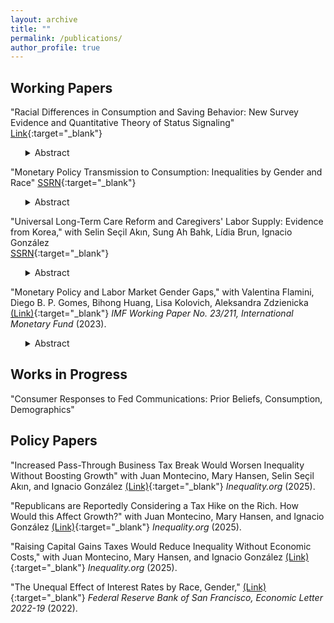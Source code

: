 ```yaml
---
layout: archive
title: ""
permalink: /publications/
author_profile: true
---
```


Working Papers
------
"Racial Differences in Consumption and Saving Behavior: New Survey Evidence and Quantitative Theory of Status Signaling" [Link](http://ainapuig.github.io/files/papers/Paper_MPC_Race_AinaPuig.pdf){:target="_blank"}

<ul>
<details>
<summary>Abstract</summary> 
<br>
The racial wealth gap is large. An explanation for the persistence of this gap is that people spend their resources differently. Estimating the marginal propensity to consume (MPC) by race is crucial in understanding the wealth gap. I draw on survey data I collected to estimate MPCs by race. MPCs are considerably higher among black than white respondents, even after adjusting for characteristics such as age, education, and income. In the Consumer Expenditure Survey, black households consume a higher share of visible goods out of overall consumption to signal status than white households. However, black consumers have more of a need to signal status to compensate for perceptions of them having lower incomes. To match these facts, I introduce status compensation motives into a standard life-cycle model and show that this mechanism can account for 36% of the racial difference in MPCs. Models that include racial heterogeneity in earnings volatility, unemployment shocks, and expenses, but exclude status motives, do not match the data showing that black people’s spending on visible goods increases with wealth. I use my model to show how understanding status spending motives can be used to address the racial wealth gap by estimating the size of a new policy to eliminate racial differences in wealth.
</details>
</ul>


"Monetary Policy Transmission to Consumption: Inequalities by Gender and Race" [SSRN](https://papers.ssrn.com/sol3/papers.cfm?abstract_id=5606494){:target="_blank"}

<ul>
<details>
<summary>Abstract</summary>
<br>
This paper estimates the causal effects of monetary policy shocks on household consumption, with additional analysis of labor market and income responses, disaggregated by gender and race. I find that contractionary monetary policy reduces consumption more for black than white households, with the largest declines among households headed by black women. These gaps persist after accounting for differences in household education, debt, and income, but are partly explained by differences in marital status and spousal insurance against shocks. These shocks also lead households to shift expenditures from non-essential and durable goods toward essential non-durable goods and services. The analysis provides estimates of marginal propensities to consume across groups and shows that contractionary, rather than expansionary, shocks drive aggregate consumption responses. These findings highlight the importance of accounting for intersectional demographic heterogeneity in evaluating the distributional effects of monetary policy.
</details>
</ul>


"Universal Long-Term Care Reform and Caregivers' Labor Supply: Evidence from Korea," with 
Selin Seçil Akın, 
Sung Ah Bahk, 
Lídia Brun, 
<a href="https://www.ignacioglz.com/" target="_blank" style="text-decoration:none; color:inherit;">Ignacio González</a>  
[SSRN](https://papers.ssrn.com/sol3/papers.cfm?abstract_id=5599570){:target="_blank"}

<ul>
<details>
<summary>Abstract</summary>
<br>
This study investigates the impact of Korea's universal long-term care insurance (LTCI) system, implemented in 2008, on the labor market outcomes of family caregivers. We exploit multiple discontinuities in the LTCI benefit structure to estimate the benefits' effect on caregiver employment. Analyzing data from a nationally representative survey, we find that LTCI benefits significantly increase labor force participation among women but have no corresponding effect among men. Additionally, the benefits reduce women's likelihood of engaging in family caregiving as their primary activity. These findings highlight the crucial role of long-term care policies in shaping labor market outcomes for caregivers, with notable implications for the dynamics of women's labor supply.
</details>
</ul>


"Monetary Policy and Labor Market Gender Gaps," with Valentina Flamini, Diego B. P. Gomes, Bihong Huang, Lisa Kolovich, Aleksandra Zdzienicka [(Link)](https://www.imf.org/en/Publications/WP/Issues/2023/09/29/Monetary-Policy-and-Labor-Market-Gender-Gaps-539650){:target="_blank"} _IMF Working Paper No. 23/211, International Monetary Fund_ (2023).

<ul>
<details>
<summary>Abstract</summary>
<br>
We study the effects of monetary policy shocks on employment gender gaps in a panel of 22 countries using quarterly data from 1990 to 2019. Our results show that men’s employment falls more than women’s after contractionary monetary policy shocks, narrowing the employment gender gap over time. Two factors contribute to explaining this heterogeneous effect. First, a larger impact of monetary policy shocks on employment in the industry sector that employs more men. Second, the larger response of the employment gap in the sector (services) that employs the largest share of men and women. In terms of labor market adjustment, the narrowing of the gender employment gap is initially driven by a reduction in the gender unemployment gaps that, over time, results in an adjustment in the gender labor force participation gap—with men’s labor force participation dropping more than women’s. The effects are larger in countries with more flexible labor market regulations, higher gender wage gaps, and lower informal women’s employment compared to men’s. Finally, the effects are also larger for contractionary monetary policy shocks and during expansions.
</details>
</ul>

Works in Progress
------
"Consumer Responses to Fed Communications: Prior Beliefs, Consumption, Demographics"


Policy Papers
------
"Increased Pass-Through Business Tax Break Would Worsen Inequality Without Boosting Growth" with Juan Montecino, Mary Hansen, Selin Seçil Akın, and Ignacio González [(Link)](https://inequality.org/article/pass-through-tax-break-inequality-growth/){:target="_blank"} _Inequality.org_ (2025).

"Republicans are Reportedly Considering a Tax Hike on the Rich. How Would this Affect Growth?" with Juan Montecino, Mary Hansen, and Ignacio González [(Link)](https://inequality.org/article/republican-tax-increase-on-the-rich/){:target="_blank"} _Inequality.org_ (2025).

"Raising Capital Gains Taxes Would Reduce Inequality Without Economic Costs," with Juan Montecino, Mary Hansen, and Ignacio González [(Link)](https://inequality.org/article/capital-gains-taxes-inequality/){:target="_blank"} _Inequality.org_ (2025).

"The Unequal Effect of Interest Rates by Race, Gender," [(Link)](https://www.frbsf.org/economic-research/publications/economic-letter/2022/august/unequal-effect-interest-rates-by-race-and-gender/){:target="_blank"} _Federal Reserve Bank of San Francisco, Economic Letter  2022-19_ (2022). 

